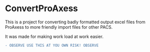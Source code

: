 # ConvertProAxess
This is a project for converting badly formatted output excel files from ProAxess to more friendly import files for other PACS.

It was made for making work load at work easier.

```diff
- OBSERVE USE THIS AT YOU OWN RISK! OBSERVE
```


